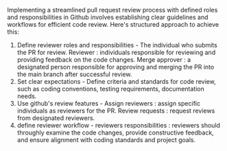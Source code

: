 Implementing a streamlined pull request review process with defined roles and responsibilities in Github involves establishing clear guidelines and workflows for efficient code review. Here's structured approach to achieve this:
1. Define reviewer roles and responsibilities - The individual who submits the PR for review. Reviewer : individuals responsible for reviewing and providing feedback on the code changes. Merge approver : a designated person responsible for approving
and merging the PR into the main branch after successful review.
2. Set clear expectations - Define criteria and standards for code review, such as coding conventions, testing requirements, documentation needs.
3. Use github's review features - Assign reviewers : assign specific individuals as reviewers for the PR. Review requests : request reviews from designated reviewers.
4. define reviewer workflow - reviewers responsibilities : reviewers should throughly examine the code changes, provide constructive feedback, and ensure alignment with coding standards and project goals. 
